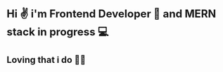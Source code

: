 
<h1 style="font-size: 24px;">Hi ✌ i'm Frontend Developer 🎨 and MERN stack in progress 💻</h1>
<h1 style="font-size: 20px;">Loving that i do 🚀🚀</h1> 
